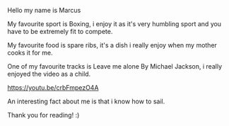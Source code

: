 Hello my name is Marcus

My favourite sport is Boxing, i enjoy it as it's very humbling sport and you have to be extremely fit to compete.

My favourite food is spare ribs, it's a dish i really enjoy when my mother cooks it for me.

One of my favourite tracks is Leave me alone By Michael Jackson, i really enjoyed the video as a child.

https://youtu.be/crbFmpezO4A

An interesting fact about me is that i know how to sail.

Thank you for reading! :)